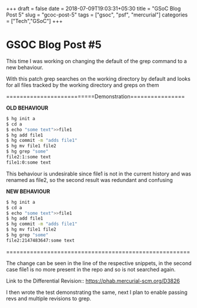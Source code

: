 +++
draft = false
date = 2018-07-09T19:03:31+05:30
title = "GSoC Blog Post 5"
slug = "gcoc-post-5"
tags = ["gsoc", "psf", "mercurial"]
categories = ["Tech","GSoC"]
+++

# GSOC Blog Post #5

This time I was working on changing the default of the grep command to a new behaviour.

With this patch grep searches on the working directory by default
and looks for all files tracked by the working directory and greps on them

==========================Demonstration================

**OLD BEHAVIOUR**

```bash
$ hg init a
$ cd a
$ echo "some text">>file1
$ hg add file1
$ hg commit -m "adds file1"
$ hg mv file1 file2
$ hg grep "some"
file2:1:some text
file1:0:some text
```

This behaviour is undesirable since file1 is not in the current history and was
renamed as file2, so the second result was redundant and confusing

**NEW BEHAVIOUR**

```bash
$ hg init a
$ cd a
$ echo "some text">>file1
$ hg add file1
$ hg commit -m "adds file1"
$ hg mv file1 file2
$ hg grep "some"
file2:2147483647:some text
```

======================================================

The change can be seen in the line of the respective snippets, in the second case file1 is no more present in the repo and so is not searched again.

Link to the Differential Revision:: https://phab.mercurial-scm.org/D3826

I then wrote the test demonstrating the same, next I plan to enable passing revs and multiple revisions to grep.
